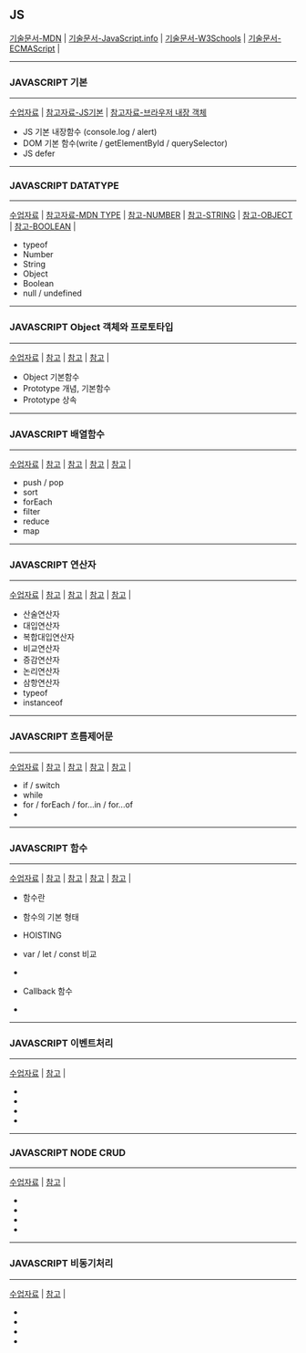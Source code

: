JS
---
[기술문서-MDN](https://developer.mozilla.org/ko/docs/Web/JavaScript) |
[기술문서-JavaScript.info](https://ko.javascript.info/) |
[기술문서-W3Schools](https://www.w3schools.com/js/) |
[기술문서-ECMAScript](https://www.ecma-international.org/ecma-262/) |

---
### JAVASCRIPT 기본
---
[수업자료](11JS_BASIC) | 
[참고자료-JS기본](https://velog.io/@ymh0951/JavaScript%EB%9E%80) | 
[참고자료-브라우저 내장 객체](https://kssong.tistory.com/29)

- JS 기본 내장함수 (console.log / alert) 
- DOM 기본 함수(write / getElementById / querySelector)
- JS defer 

---
### JAVASCRIPT DATATYPE
---
[수업자료](12JS_TYPE) |
[참고자료-MDN TYPE](https://developer.mozilla.org/ko/docs/Web/JavaScript/Data_structures) |
[참고-NUMBER](https://ko.javascript.info/number) |
[참고-STRING]() | 
[참고-OBJECT]() | 
[참고-BOOLEAN]() | 
- typeof
- Number
- String
- Object
- Boolean
- null / undefined

---
### JAVASCRIPT Object 객체와 프로토타입
---
[수업자료]() |
[참고]() |
[참고]() |
[참고]() |

- Object 기본함수
- Prototype 개념, 기본함수
- Prototype 상속


---
### JAVASCRIPT 배열함수
---
[수업자료]() |
[참고]() | 
[참고]() | 
[참고]() | 
[참고]() | 

- push / pop
- sort
- forEach
- filter
- reduce
- map

---
### JAVASCRIPT 연산자
---
[수업자료]() | 
[참고]() |
[참고]() |
[참고]() |
[참고]() |

- 산술연산자
- 대입연산자
- 복합대입연산자
- 비교연산자
- 증감연산자
- 논리연산자
- 삼항연산자
- typeof
- instanceof

---
### JAVASCRIPT 흐름제어문
---
[수업자료]() | 
[참고]() |
[참고]() |
[참고]() |
[참고]() |

- if / switch
- while
- for / forEach / for...in / for...of 
-

---
### JAVASCRIPT 함수
---
[수업자료]() | 
[참고]() |
[참고]() |
[참고]() |
[참고]() |

- 함수란 
- 함수의 기본 형태
- HOISTING
- var / let / const 비교
-
- Callback 함수

- 
---
### JAVASCRIPT 이벤트처리
---
[수업자료]() |
[참고]() |

-
-
-
-


---
### JAVASCRIPT NODE CRUD
---
[수업자료]() |
[참고]() |

-
-
-
-

---
### JAVASCRIPT 비동기처리
---
[수업자료]() |
[참고]() |

-
-
-
-


